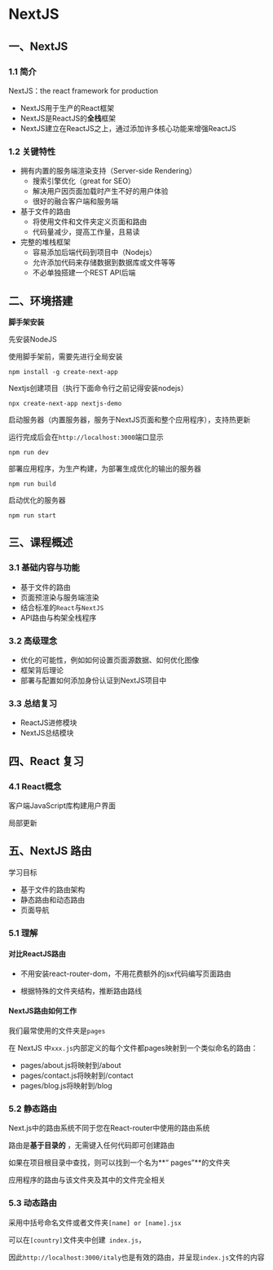 # NextJS

## 一、NextJS

### 1.1 简介

NextJS：the react framework for production

- NextJS用于生产的React框架
- NextJS是ReactJS的**全栈**框架
- NextJS建立在ReactJS之上，通过添加许多核心功能来增强ReactJS

  

### 1.2 关键特性

- 拥有内置的服务端渲染支持（Server-side Rendering）
  - 搜索引擎优化（great for SEO）
  - 解决用户因页面加载时产生不好的用户体验
  - 很好的融合客户端和服务端
- 基于文件的路由
  - 将使用文件和文件夹定义页面和路由
  - 代码量减少，提高工作量，且易读
- 完整的堆栈框架
  - 容易添加后端代码到项目中（Nodejs）
  - 允许添加代码来存储数据到数据库或文件等等
  - 不必单独搭建一个REST API后端



## 二、环境搭建

**脚手架安装**

先安装NodeJS

使用脚手架前，需要先进行全局安装

```
npm install -g create-next-app
```



Nextjs创建项目（执行下面命令行之前记得安装nodejs）

```shell
npx create-next-app nextjs-demo
```



启动服务器（内置服务器，服务于NextJS页面和整个应用程序），支持热更新

运行完成后会在`http://localhost:3000`端口显示

```
npm run dev
```



部署应用程序，为生产构建，为部署生成优化的输出的服务器

```
npm run build
```



启动优化的服务器

```
npm run start
```



## 三、课程概述

### 3.1 基础内容与功能

- 基于文件的路由
- 页面预渲染与服务端渲染
- 结合标准的`React`与`NextJS`
- API路由与构架全栈程序



### 3.2 高级理念

- 优化的可能性，例如如何设置页面源数据、如何优化图像
- 框架背后理论
- 部署与配置如何添加身份认证到NextJS项目中



### 3.3 总结复习

- ReactJS进修模块
- NextJS总结模块





## 四、React 复习

### 4.1 React概念

客户端JavaScript库构建用户界面

局部更新



## 五、NextJS 路由

学习目标

- 基于文件的路由架构
- 静态路由和动态路由
- 页面导航




### 5.1 理解

#### 对比ReactJS路由

- 不用安装react-router-dom，不用花费额外的jsx代码编写页面路由

- 根据特殊的文件夹结构，推断路由路线




#### NextJS路由如何工作

我们最常使用的文件夹是`pages`

在 NextJS 中`xxx.js`内部定义的每个文件都pages映射到一个类似命名的路由：

- pages/about.js将映射到/about
- pages/contact.js将映射到/contact
- pages/blog.js将映射到/blog



### 5.2 静态路由

Next.js中的路由系统不同于您在React-router中使用的路由系统

路由是**基于目录的** ，无需键入任何代码即可创建路由

 如果在项目根目录中查找，则可以找到一个名为**“ pages”**的文件夹

 应用程序的路由与该文件夹及其中的文件完全相关



### 5.3 动态路由

采用中括号命名文件或者文件夹`[name] or [name].jsx`

可以在`[country]`文件夹中创建` index.js`，

因此`http://localhost:3000/italy`也是有效的路由，并呈现`index.js`文件的内容








































































